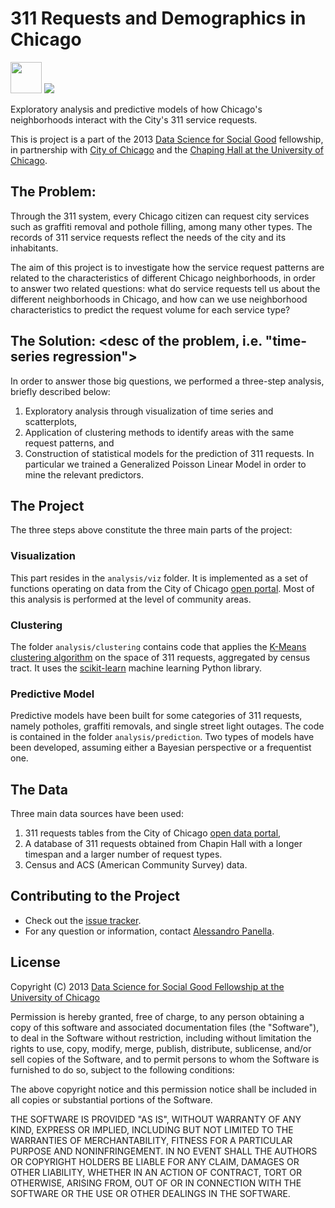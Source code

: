 # 311 Requests and Demographics in Chicago
<a href="http://www.cityofchicago.org"><img src="http://dssg.io/img/partners/city.jpg" width="50"></a>
<a href="http://www.chapinhall.org"><img src="http://dssg.io/img/partners/chapin.jpg"></a>

Exploratory analysis and predictive models of how Chicago's neighborhoods interact with the City's 311 service requests.

This is project is a part of the 2013 [Data Science for Social Good](http://www.dssg.io) fellowship, in partnership with [City of Chicago](http://www.cityofchicago.org) and the [Chaping Hall at the University of Chicago](http://www.chapinhall.org).

## The Problem:
Through the 311 system, every Chicago citizen can request city services such as graffiti removal and pothole filling, among many other types. The records of 311 service requests reflect the needs of the city and its inhabitants.

The aim of this project is to investigate how the service request patterns are related to the characteristics of different Chicago neighborhoods, in order to answer two related questions: what do service requests tell us about the different neighborhoods in Chicago, and how can we use neighborhood characteristics to predict the request volume for each service type?

## The Solution: <desc of the problem, i.e. "time-series regression">
In order to answer those big questions, we performed a three-step analysis, briefly described below:

1. Exploratory analysis through visualization of time series and scatterplots,
2. Application of clustering methods to identify areas with the same request patterns, and
3. Construction of statistical models for the prediction of 311 requests. In particular we trained a Generalized Poisson Linear Model in order to mine the relevant predictors.

## The Project
The three steps above constitute the three main parts of the project:

### Visualization
This part resides in the `analysis/viz` folder. It is implemented as a set of functions operating on data from the City of Chicago [open portal](http://data.cityofchicago.org). Most of this analysis is performed at the level of community areas.

### Clustering
The folder `analysis/clustering` contains code that applies the [K-Means clustering algorithm](http://en.wikipedia.org/wiki/K-means_clustering) on the space of 311 requests, aggregated by census tract. It uses the [scikit-learn](http://scikit-learn.org) machine learning Python library.

### Predictive Model
Predictive models have been built for some categories of 311 requests, namely potholes, graffiti removals, and single street light outages. The code is contained in the folder `analysis/prediction`. Two types of models have been developed, assuming either a Bayesian perspective or a frequentist one.

## The Data
Three main data sources have been used:
 
1. 311 requests tables from the City of Chicago [open data portal](http://data.cityofchicago.org),
2. A database of 311 requests obtained from Chapin Hall with a longer timespan and a larger number of request types.
3. Census and ACS (American Community Survey) data.

## Contributing to the Project
- Check out the [issue tracker](https://github.com/dssg/dssg-Indices-project/issues?page=1&state=open).
- For any question or information, contact [Alessandro Panella](mailto:apanel2@uic.edu).
 
## License

Copyright (C) 2013 [Data Science for Social Good Fellowship at the University of Chicago](http://dssg.io)

Permission is hereby granted, free of charge, to any person obtaining a copy of this software and associated documentation files (the "Software"), to deal in the Software without restriction, including without limitation the rights to use, copy, modify, merge, publish, distribute, sublicense, and/or sell copies of the Software, and to permit persons to whom the Software is furnished to do so, subject to the following conditions:

The above copyright notice and this permission notice shall be included in all copies or substantial portions of the Software.

THE SOFTWARE IS PROVIDED "AS IS", WITHOUT WARRANTY OF ANY KIND, EXPRESS OR IMPLIED, INCLUDING BUT NOT LIMITED TO THE WARRANTIES OF MERCHANTABILITY, FITNESS FOR A PARTICULAR PURPOSE AND NONINFRINGEMENT. IN NO EVENT SHALL THE AUTHORS OR COPYRIGHT HOLDERS BE LIABLE FOR ANY CLAIM, DAMAGES OR OTHER LIABILITY, WHETHER IN AN ACTION OF CONTRACT, TORT OR OTHERWISE, ARISING FROM, OUT OF OR IN CONNECTION WITH THE SOFTWARE OR THE USE OR OTHER DEALINGS IN THE SOFTWARE.
